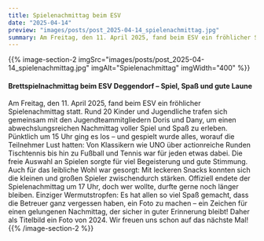 ```yaml
---
title: Spielenachmittag beim ESV
date: "2025-04-14"
preview: "images/posts/post_2025-04-14_spielenachmittag.jpg"
summary: Am Freitag, den 11. April 2025, fand beim ESV ein fröhlicher Spielenachmittag statt. Rund 20 Kinder und Jugendliche trafen sich gemeinsam mit den Jugendteammitgliedern Doris und Dany, um ...
---
```


{{% image-section-2 imgSrc="images/posts/post_2025-04-14_spielenachmittag.jpg" imgAlt="Spielenachmittag" imgWidth="400" %}}
#### Brettspielnachmittag beim ESV Deggendorf – Spiel, Spaß und gute Laune

Am Freitag, den 11. April 2025, fand beim ESV ein fröhlicher Spielenachmittag statt. Rund 20 Kinder und Jugendliche trafen sich gemeinsam mit den Jugendteammitgliedern Doris und Dany, um einen abwechslungsreichen Nachmittag voller Spiel und Spaß zu erleben. Pünktlich um 15 Uhr ging es los – und gespielt wurde alles, worauf die Teilnehmer Lust hatten: Von Klassikern wie UNO über actionreiche Runden Tischtennis bis hin zu Fußball und Tennis war für jeden etwas dabei. Die freie Auswahl an Spielen sorgte für viel Begeisterung und gute Stimmung.
Auch für das leibliche Wohl war gesorgt: Mit leckeren Snacks konnten sich die kleinen und großen Spieler zwischendurch stärken. Offiziell endete der Spielenachmittag um 17 Uhr, doch wer wollte, durfte gerne noch länger bleiben. Einziger Wermutstropfen: Es hat allen so viel Spaß gemacht, dass die Betreuer ganz vergessen haben, ein Foto zu machen – ein Zeichen für einen gelungenen Nachmittag, der sicher in guter Erinnerung bleibt! Daher als Titelbild ein Foto von 2024. Wir freuen uns schon auf das nächste Mal!
{{% /image-section-2 %}}
